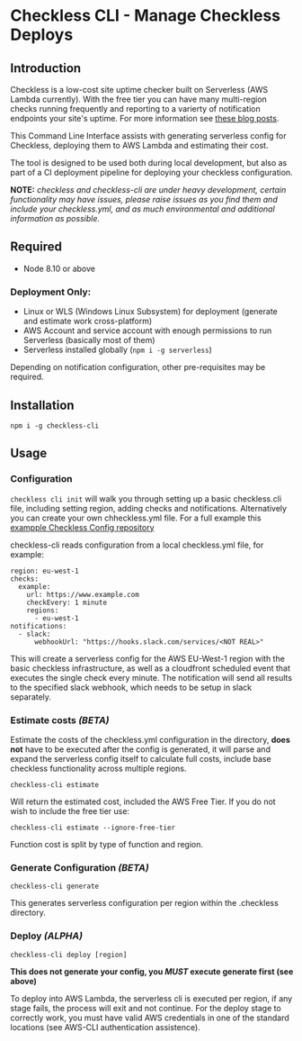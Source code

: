 # Checkless CLI - Manage Checkless Deploys

## Introduction

Checkless is a low-cost site uptime checker built on Serverless (AWS Lambda currently). With the free tier you can have many multi-region checks running frequently and reporting to a varierty of notification endpoints your site's uptime. For more information see [these blog posts](https://www.tegud.net/tag/checkless/).

This Command Line Interface assists with generating serverless config for Checkless, deploying them to AWS Lambda and estimating their cost.

The tool is designed to be used both during local development, but also as part of a CI deployment pipeline for deploying your checkless configuration.

**NOTE:** *checkless and checkless-cli are under heavy development, certain functionality may have issues, please raise issues as you find them and include your checkless.yml, and as much environmental and additional information as possible.*

## Required

- Node 8.10 or above

### Deployment Only: 
- Linux or WLS (Windows Linux Subsystem) for deployment (generate and estimate work cross-platform) 
- AWS Account and service account with enough permissions to run Serverless (basically most of them)
- Serverless installed globally (`npm i -g serverless`)

Depending on notification configuration, other pre-requisites may be required.

## Installation

`npm i -g checkless-cli`

## Usage

### Configuration

`checkless cli init` will walk you through setting up a basic checkless.cli file, including setting region, adding checks and notifications. Alternatively you can create your own chheckless.yml file. For a full example this [exampple Checkless Config repository](https://www.github.com/tegud/checkless-tegud)

checkless-cli reads configuration from a local checkless.yml file, for example:

```
region: eu-west-1
checks:
  example:
    url: https://www.example.com
    checkEvery: 1 minute
    regions:
      - eu-west-1
notifications:
  - slack:
      webhookUrl: "https://hooks.slack.com/services/<NOT REAL>"
```
This will create a serverless config for the AWS EU-West-1 region with the basic checkless infrastructure, as well as a cloudfront scheduled event that executes the single check every minute. The notification will send all results to the specified slack webhook, which needs to be setup in slack separately.

### Estimate costs *(BETA)*

Estimate the costs of the checkless.yml configuration in the directory, **does not** have to be executed after the config is generated, it will parse and expand the serverless config itself to calculate full costs, include base checkless functionality across multiple regions.

`checkless-cli estimate`

Will return the estimated cost, included the AWS Free Tier.  If you do not wish to include the free tier use:

`checkless-cli estimate --ignore-free-tier`

Function cost is split by type of function and region.

### Generate Configuration *(BETA)*

`checkless-cli generate`

This generates serverless configuration per region within the .checkless directory. 

### Deploy *(ALPHA)*

`checkless-cli deploy [region]`

**This does not generate your config, you *MUST* execute generate first (see above)**

To deploy into AWS Lambda, the serverless cli is executed per region, if any stage fails, the process will exit and not continue. For the deploy stage to correctly work, you must have valid AWS credentials in one of the standard locations (see AWS-CLI authentication assistence).
